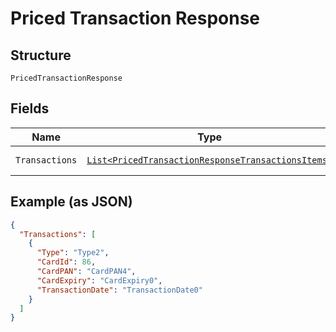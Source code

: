 
# Priced Transaction Response

## Structure

`PricedTransactionResponse`

## Fields

| Name | Type | Tags | Description | Getter | Setter |
|  --- | --- | --- | --- | --- | --- |
| `Transactions` | [`List<PricedTransactionResponseTransactionsItems>`](../../doc/models/priced-transaction-response-transactions-items.md) | Optional | - | List<PricedTransactionResponseTransactionsItems> getTransactions() | setTransactions(List<PricedTransactionResponseTransactionsItems> transactions) |

## Example (as JSON)

```json
{
  "Transactions": [
    {
      "Type": "Type2",
      "CardId": 86,
      "CardPAN": "CardPAN4",
      "CardExpiry": "CardExpiry0",
      "TransactionDate": "TransactionDate0"
    }
  ]
}
```


